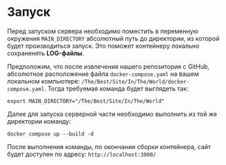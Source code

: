 # Запуск

Перед запуском сервера необходимо поместить в переменную окружения `MAIN_DIRECTORY` абсолютный путь до директории, из которой будет производиться запуск. Это поможет контейнеру локально сохраненять **LOG-файлы**. 

Предположим, что после извлечения нашего репозитория с GitHub, абсолютное расположение файла `docker-compose.yaml` на вашем локальном компьютере: `/The/Best/Site/In/The/World/docker-compose.yaml`. Тогда требуемая команда будет выглядеть так: 

    export MAIN_DIRECTORY="/The/Best/Site/In/The/World"
 
Далее для запуска серверной части необходимо выполнить из той же директории команду:

    docker compose up --build -d
    
После выполнения команды, по окончании сборки контейнера, сайт будет доступен по адресу: `http://localhost:3000/`
  
